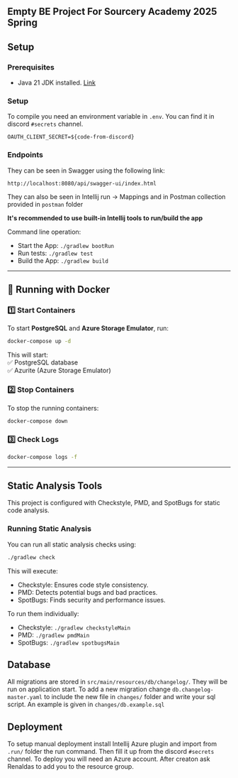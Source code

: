 ## Empty BE Project For Sourcery Academy 2025 Spring

## Setup

### Prerequisites

- Java 21 JDK installed. [Link](https://adoptium.net/temurin/releases/?package=jdk&arch=x64&os=windows)

### Setup

To compile you need an environment variable in `.env`.
You can find it in discord `#secrets` channel.

```
OAUTH_CLIENT_SECRET=${code-from-discord}
```

### Endpoints

They can be seen in Swagger using the following link:

```
http://localhost:8080/api/swagger-ui/index.html
```

They can also be seen in Intellij run -> Mappings and in Postman collection provided in `postman` folder

**It's recommended to use built-in Intellij tools to run/build the app**

Command line operation:

- Start the App: `./gradlew bootRun`
- Run tests: `./gradlew test`
- Build the App: `./gradlew build`

---

## **🐳 Running with Docker**

### **1️⃣ Start Containers**

To start **PostgreSQL** and **Azure Storage Emulator**, run:

```sh
docker-compose up -d
```

This will start:  
✅ PostgreSQL database  
✅ Azurite (Azure Storage Emulator)

### **2️⃣ Stop Containers**

To stop the running containers:

```sh
docker-compose down
```

### **3️⃣ Check Logs**

```sh
docker-compose logs -f
```

---

## Static Analysis Tools

This project is configured with Checkstyle, PMD, and SpotBugs for static code analysis.

### Running Static Analysis

You can run all static analysis checks using:

```sh
./gradlew check
```

This will execute:

- Checkstyle: Ensures code style consistency.
- PMD: Detects potential bugs and bad practices.
- SpotBugs: Finds security and performance issues.

To run them individually:

- Checkstyle: `./gradlew checkstyleMain`
- PMD: `./gradlew pmdMain`
- SpotBugs: `./gradlew spotbugsMain`

## Database

All migrations are stored in `src/main/resources/db/changelog/`. They will be run on application start.
To add a new migration change `db.changelog-master.yaml` to include the new file in `changes/` folder and write your sql
script.
An example is given in `changes/db.example.sql`

## Deployment

To setup manual deployment install Intellij Azure plugin and import from `.run/` folder the run command.
Then fill it up from the discord `#secrets` channel.
To deploy you will need an Azure account. After creaton ask Renaldas to add you to the resource group.
